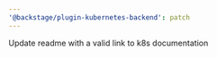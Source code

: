 ```yaml
---
'@backstage/plugin-kubernetes-backend': patch
---
```


Update readme with a valid link to k8s documentation

